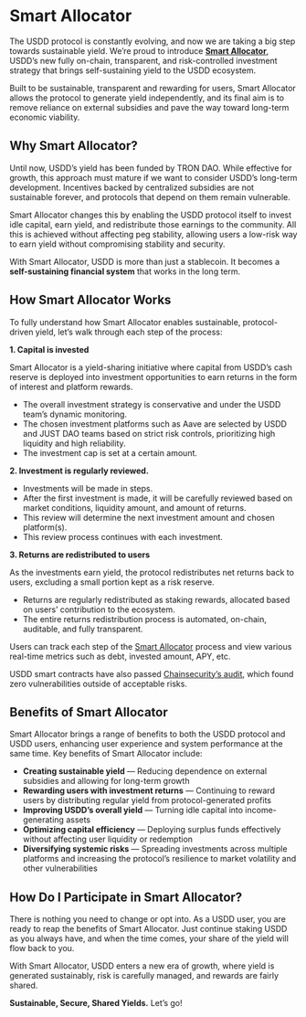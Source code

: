 # Smart Allocator

The USDD protocol is constantly evolving, and now we are taking a big step towards sustainable yield. We’re proud to introduce [**Smart Allocator**](https://usdd.io/data/3/SA001-A), USDD’s new fully on-chain, transparent, and risk-controlled investment strategy that brings self-sustaining yield to the USDD ecosystem.

Built to be sustainable, transparent and rewarding for users, Smart Allocator allows the protocol to generate yield independently, and its final aim is to remove reliance on external subsidies and pave the way toward long-term economic viability.

## Why Smart Allocator? <a href="#id-4f05" id="id-4f05"></a>

Until now, USDD’s yield has been funded by TRON DAO. While effective for growth, this approach must mature if we want to consider USDD’s long-term development. Incentives backed by centralized subsidies are not sustainable forever, and protocols that depend on them remain vulnerable.

Smart Allocator changes this by enabling the USDD protocol itself to invest idle capital, earn yield, and redistribute those earnings to the community. All this is achieved without affecting peg stability, allowing users a low-risk way to earn yield without compromising stability and security.

With Smart Allocator, USDD is more than just a stablecoin. It becomes a **self-sustaining financial system** that works in the long term.

## How Smart Allocator Works <a href="#f419" id="f419"></a>

To fully understand how Smart Allocator enables sustainable, protocol-driven yield, let’s walk through each step of the process:

**1. Capital is invested**

Smart Allocator is a yield-sharing initiative where capital from USDD’s cash reserve is deployed into investment opportunities to earn returns in the form of interest and platform rewards.

* The overall investment strategy is conservative and under the USDD team’s dynamic monitoring.
* The chosen investment platforms such as Aave are selected by USDD and JUST DAO teams based on strict risk controls, prioritizing high liquidity and high reliability.
* The investment cap is set at a certain amount.

**2. Investment is regularly reviewed.**

* Investments will be made in steps.
* After the first investment is made, it will be carefully reviewed based on market conditions, liquidity amount, and amount of returns.
* This review will determine the next investment amount and chosen platform(s).
* This review process continues with each investment.

**3. Returns are redistributed to users**

As the investments earn yield, the protocol redistributes net returns back to users, excluding a small portion kept as a risk reserve.

* Returns are regularly redistributed as staking rewards, allocated based on users’ contribution to the ecosystem.
* The entire returns redistribution process is automated, on-chain, auditable, and fully transparent.

Users can track each step of the [Smart Allocator](https://usdd.io/data/3/SA001-A) process and view various real-time metrics such as debt, invested amount, APY, etc.

USDD smart contracts have also passed [Chainsecurity’s audit](https://www.chainsecurity.com/security-audit/usdd-rwa-smart-contracts), which found zero vulnerabilities outside of acceptable risks.

## Benefits of Smart Allocator <a href="#b991" id="b991"></a>

Smart Allocator brings a range of benefits to both the USDD protocol and USDD users, enhancing user experience and system performance at the same time. Key benefits of Smart Allocator include:

* **Creating sustainable yield** — Reducing dependence on external subsidies and allowing for long-term growth
* **Rewarding users with investment returns** — Continuing to reward users by distributing regular yield from protocol-generated profits
* **Improving USDD’s overall yield** — Turning idle capital into income-generating assets
* **Optimizing capital efficiency** — Deploying surplus funds effectively without affecting user liquidity or redemption
* **Diversifying systemic risks** — Spreading investments across multiple platforms and increasing the protocol’s resilience to market volatility and other vulnerabilities

## &#x20;How Do I Participate in Smart Allocator? <a href="#id-9cdf" id="id-9cdf"></a>

There is nothing you need to change or opt into. As a USDD user, you are ready to reap the benefits of Smart Allocator. Just continue staking USDD as you always have, and when the time comes, your share of the yield will flow back to you.

With Smart Allocator, USDD enters a new era of growth, where yield is generated sustainably, risk is carefully managed, and rewards are fairly shared.

**Sustainable, Secure, Shared Yields.** Let’s go!
